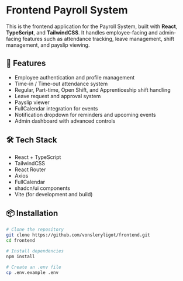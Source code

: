 # Frontend Payroll System

This is the frontend application for the Payroll System, built with **React**, **TypeScript**, and **TailwindCSS**. It handles employee-facing and admin-facing features such as attendance tracking, leave management, shift management, and payslip viewing.

## 🚀 Features

- Employee authentication and profile management  
- Time-in / Time-out attendance system  
- Regular, Part-time, Open Shift, and Apprenticeship shift handling  
- Leave request and approval system  
- Payslip viewer  
- FullCalendar integration for events  
- Notification dropdown for reminders and upcoming events  
- Admin dashboard with advanced controls  

## 🛠 Tech Stack

- React + TypeScript  
- TailwindCSS  
- React Router  
- Axios  
- FullCalendar  
- shadcn/ui components  
- Vite (for development and build)

## 📦 Installation

```bash
# Clone the repository
git clone https://github.com/vonsleryligot/frontend.git
cd frontend

# Install dependencies
npm install

# Create an .env file
cp .env.example .env
